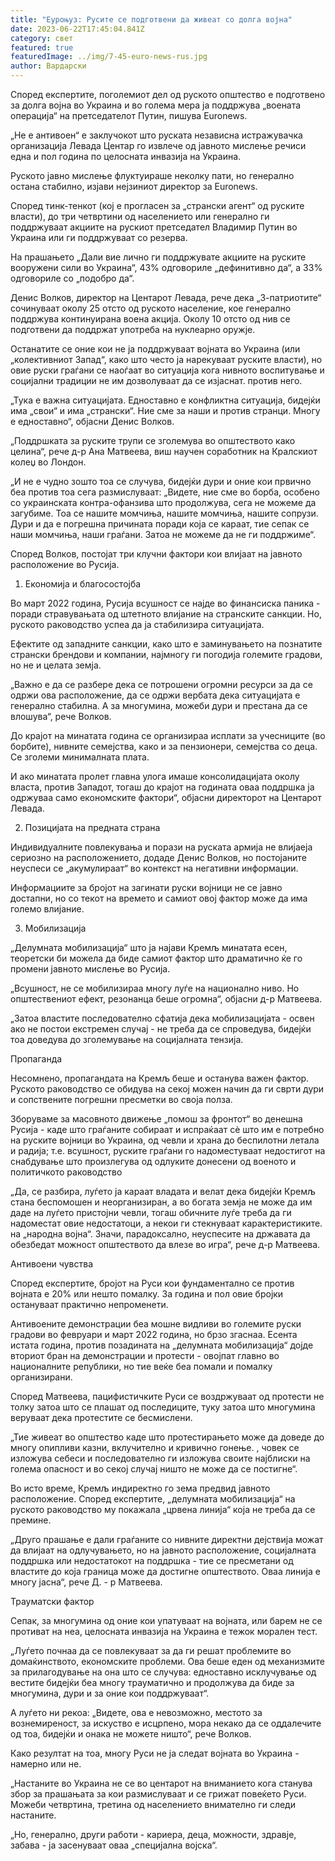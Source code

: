 ```yaml
---
title: "Еуроњуз: Русите се подготвени да живеат со долга војна"
date: 2023-06-22T17:45:04.841Z
category: свет
featured: true
featuredImage: ../img/7-45-euro-news-rus.jpg
author: Вардарски
---
```

Според експертите, поголемиот дел од руското општество е подготвено за долга војна во Украина и во голема мера ја поддржува „воената операција“ на претседателот Путин, пишува Euronews.

„Не е антивоен“ е заклучокот што руската независна истражувачка организација Левада Центар го извлече од јавното мислење речиси една и пол година по целосната инвазија на Украина.

Руското јавно мислење флуктуираше неколку пати, но генерално остана стабилно, изјави нејзиниот директор за Euronews.

Според тинк-тенкот (кој е прогласен за „странски агент“ од руските власти), до три четвртини од населението или генерално ги поддржуваат акциите на рускиот претседател Владимир Путин во Украина или ги поддржуваат со резерва.

На прашањето „Дали вие лично ги поддржувате акциите на руските вооружени сили во Украина“, 43% одговориле „дефинитивно да“, а 33% одговориле со „подобро да“.

Денис Волков, директор на Центарот Левада, рече дека „З-патриотите“ сочинуваат околу 25 отсто од руското население, кое генерално поддржува континуирана воена акција. Околу 10 отсто од нив се подготвени да поддржат употреба на нуклеарно оружје.

Останатите се оние кои не ја поддржуваат војната во Украина (или „колективниот Запад“, како што често ја нарекуваат руските власти), но овие руски граѓани се наоѓаат во ситуација кога нивното воспитување и социјални традиции не им дозволуваат да се изјаснат. против него.

„Тука е важна ситуацијата. Едноставно е конфликтна ситуација, бидејќи има „свои“ и има „странски“. Ние сме за наши и против странци. Многу е едноставно“, објасни Денис Волков.

„Поддршката за руските трупи се зголемува во општеството како целина“, рече д-р Ана Матвеева, виш научен соработник на Кралскиот колеџ во Лондон.

„И не е чудно зошто тоа се случува, бидејќи дури и оние кои првично беа против тоа сега размислуваат: „Видете, ние сме во борба, особено со украинската контра-офанзива што продолжува, сега не можеме да загубиме. Тоа се нашите момчиња, нашите момчиња, нашите сопрузи. Дури и да е погрешна причината поради која се караат, тие сепак се наши момчиња, наши граѓани. Затоа не можеме да не ги поддржиме“.

Според Волков, постојат три клучни фактори кои влијаат на јавното расположение во Русија.

1. Економија и благосостојба

Во март 2022 година, Русија всушност се најде во финансиска паника - поради стравувањата од штетното влијание на странските санкции. Но, руското раководство успеа да ја стабилизира ситуацијата.

Ефектите од западните санкции, како што е заминувањето на познатите странски брендови и компании, најмногу ги погодија големите градови, но не и целата земја.

„Важно е да се разбере дека се потрошени огромни ресурси за да се одржи ова расположение, да се одржи вербата дека ситуацијата е генерално стабилна. А за многумина, можеби дури и престана да се влошува“, рече Волков.

До крајот на минатата година се организираа исплати за учесниците (во борбите), нивните семејства, како и за пензионери, семејства со деца. Се зголеми минималната плата.

И ако минатата пролет главна улога имаше консолидацијата околу власта, против Западот, тогаш до крајот на годината оваа поддршка ја одржуваа само економските фактори“, објасни директорот на Центарот Левада.

2. Позицијата на предната страна

Индивидуалните повлекувања и порази на руската армија не влијаеја сериозно на расположението, додаде Денис Волков, но постојаните неуспеси се „акумулираат“ во контекст на негативни информации.

Информациите за бројот на загинати руски војници не се јавно достапни, но со текот на времето и самиот овој фактор може да има големо влијание.

3. Мобилизација

„Делумната мобилизација“ што ја најави Кремљ минатата есен, теоретски би можела да биде самиот фактор што драматично ќе го промени јавното мислење во Русија.

„Всушност, не се мобилизираа многу луѓе на национално ниво. Но општествениот ефект, резонанца беше огромна“, објасни д-р Матвеева.

„Затоа властите последователно сфатија дека мобилизацијата - освен ако не постои екстремен случај - не треба да се спроведува, бидејќи тоа доведува до зголемување на социјалната тензија.

Пропаганда

Несомнено, пропагандата на Кремљ беше и останува важен фактор. Руското раководство се обидува на секој можен начин да ги сврти дури и сопствените погрешни пресметки во своја полза.

Зборуваме за масовното движење „помош за фронтот“ во денешна Русија - каде што граѓаните собираат и испраќаат сè што им е потребно на руските војници во Украина, од чевли и храна до беспилотни летала и радија; т.е. всушност, руските граѓани го надоместуваат недостигот на снабдување што произлегува од одлуките донесени од военото и политичкото раководство

„Да, се разбира, луѓето ја караат владата и велат дека бидејќи Кремљ стана беспомошен и неорганизиран, а во богата земја не може да им даде на луѓето пристојни чевли, тогаш обичните луѓе треба да ги надоместат овие недостатоци, а некои ги стекнуваат карактеристиките. на „народна војна“. Значи, парадоксално, неуспесите на државата да обезбедат можност општеството да влезе во игра“, рече д-р Матвеева.

Антивоени чувства

Според експертите, бројот на Руси кои фундаментално се против војната е 20% или нешто помалку. За година и пол овие бројки остануваат практично непроменети.

Антивоените демонстрации беа мошне видливи во големите руски градови во февруари и март 2022 година, но брзо згаснаа. Есента истата година, против позадината на „делумната мобилизација“ дојде вториот бран на демонстрации и протести - овојпат главно во националните републики, но тие веќе беа помали и помалку организирани.

Според Матвеева, пацифистичките Руси се воздржуваат од протести не толку затоа што се плашат од последиците, туку затоа што многумина веруваат дека протестите се бесмислени.

„Тие живеат во општество каде што протестирањето може да доведе до многу опипливи казни, вклучително и кривично гонење. , човек се изложува себеси и последователно ги изложува своите најблиски на голема опасност и во секој случај ништо не може да се постигне“.

Во исто време, Кремљ индиректно го зема предвид јавното расположение. Според експертите, „делумната мобилизација“ на руското раководство му покажала „црвена линија“ која не треба да се премине.

„Друго прашање е дали граѓаните со нивните директни дејствија можат да влијаат на одлучувањето, но на јавното расположение, социјалната поддршка или недостатокот на поддршка - тие се пресметани од властите до која граница може да достигне општеството. Оваа линија е многу јасна“, рече Д. - р Матвеева.

Трауматски фактор

Сепак, за многумина од оние кои упатуваат на војната, или барем не се противат на неа, целосната инвазија на Украина е тежок морален тест.

„Луѓето почнаа да се повлекуваат за да ги решат проблемите во домаќинството, економските проблеми. Ова беше еден од механизмите за прилагодување на она што се случува: едноставно исклучување од вестите бидејќи беа многу трауматично и продолжува да биде за многумина, дури и за оние кои поддржуваат“.

А луѓето ни рекоа: „Видете, ова е невозможно, местото за вознемиреност, за искуство е исцрпено, мора некако да се оддалечите од тоа, бидејќи и онака не можете ништо“, рече Волков.

Како резултат на тоа, многу Руси не ја следат војната во Украина - намерно или не.

„Настаните во Украина не се во центарот на вниманието кога станува збор за прашањата за кои размислуваат и се грижат повеќето Руси. Можеби четвртина, третина од населението внимателно ги следи настаните.

„Но, генерално, други работи - кариера, деца, можности, здравје, забава - ја засенуваат оваа „специјална војска“.